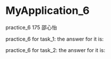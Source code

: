 # MyApplication_6
practice_6
175 邵心怡

practice_6 for task_1:
the answer for it is:

practice_6 for task_2:
the answer for it is:
